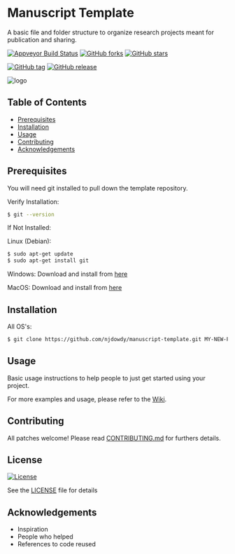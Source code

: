 <h1>Manuscript Template</h1>

<p>A basic file and folder structure to organize research projects meant for publication and sharing.</p>

<!--<p><a href="#site">Check It Out!</a> | <a href="#documentation">Read the Docs</a></p>-->



<!--[![Travis Build Status](https://travis-ci.org/{ORG-or-USERNAME}/{REPO-NAME}.png?branch=master)](https://travis-ci.org/{ORG-or-USERNAME}/{REPO-NAME})-->
[![Appveyor Build Status](https://img.shields.io/appveyor/build/njdowdy/manuscript-template)](https://ci.appveyor.com/project/njdowdy/manuscript-template) 
[![GitHub forks](https://img.shields.io/github/forks/njdowdy/manuscript-template.svg?style=social&label=Fork)](https://github.com/njdowdy/manuscript-template)
[![GitHub stars](https://img.shields.io/github/stars/njdowdy/manuscript-template.svg?style=social&label=Star)](https://github.com/readme_styles)

[![GitHub tag](https://img.shields.io/github/tag/njdowdy/manuscript-template.svg)](https://github.com/njdowdy/manuscript-template)
[![GitHub release](https://img.shields.io/github/release/njdowdy/manuscript-template.svg)](https://github.com/njdowdy/manuscript-template)


![logo](https://www.clio.com/wp-content/uploads/2020/07/Blog_Feature_Image-Organization-for-Lawyers-750x375.jpg)

<!--[![video_thumbnail](LINK-TO-IMAGE)](PROJECT_VIDEO_URL)-->

## Table of Contents

- [Prerequisites](#prerequisites)
- [Installation](#installation)
- [Usage](#usage)
- [Contributing](#contributing)
- [Acknowledgements](#acknowledgements)


## Prerequisites

You will need git installed to pull down the template repository.

Verify Installation:
```sh
$ git --version
```

If Not Installed:

Linux (Debian):
```sh
$ sudo apt-get update
$ sudo apt-get install git
```
Windows: Download and install from <a href="https://git-scm.com/download/win">here</a>

MacOS: Download and install from  <a href="https://git-scm.com/download/mac">here</a>

## Installation

All OS's:

```sh
$ git clone https://github.com/njdowdy/manuscript-template.git MY-NEW-PROJECT-NAME
```

## Usage

Basic usage instructions to help people to just get started using your project.

For more examples and usage, please refer to the [Wiki](https://github.com/yourname/yourproject/wiki).

## Contributing

All patches welcome! Please read [CONTRIBUTING.md](https://github.com/{USERNAME}/{REPO-NAME}/blob/master/CONTRIBUTING.md) for furthers details.

## License

[![License](https://img.shields.io/github/license/njdowdy/manuscript-template)]()

See the [LICENSE](https://github.com/satwikkansal/readme_styles/blob/master/LICENSE) file for details


## Acknowledgements

- Inspiration
- People who helped
- References to code reused